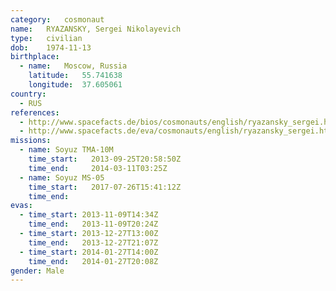 ```yaml
---
category:	cosmonaut
name:	RYAZANSKY, Sergei Nikolayevich
type:	civilian
dob:	1974-11-13
birthplace:
  - name:	Moscow, Russia
    latitude:	55.741638
    longitude:	37.605061
country:
  - RUS
references:
  - http://www.spacefacts.de/bios/cosmonauts/english/ryazansky_sergei.htm
  - http://www.spacefacts.de/eva/cosmonauts/english/ryazansky_sergei.htm
missions:
  - name: Soyuz TMA-10M
    time_start:   2013-09-25T20:58:50Z
    time_end:     2014-03-11T03:25Z
  - name: Soyuz MS-05
    time_start:   2017-07-26T15:41:12Z
    time_end:     
evas:
  - time_start: 2013-11-09T14:34Z
    time_end:   2013-11-09T20:24Z
  - time_start: 2013-12-27T13:00Z
    time_end:   2013-12-27T21:07Z
  - time_start: 2014-01-27T14:00Z
    time_end:   2014-01-27T20:08Z
gender:	Male
---
```

